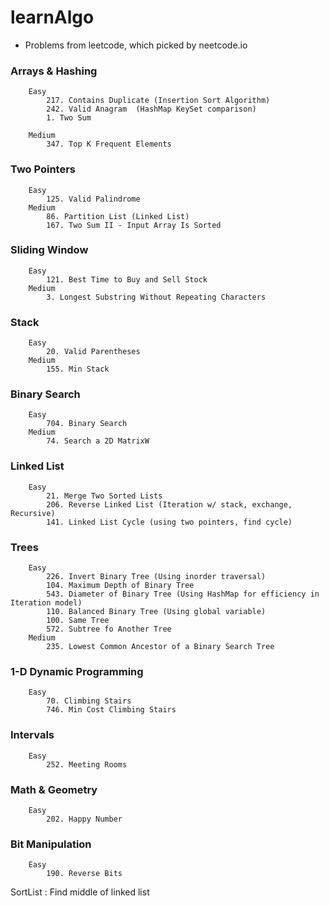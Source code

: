 # learnAlgo
- Problems from leetcode, which picked by neetcode.io
### Arrays & Hashing

```
    Easy
        217. Contains Duplicate (Insertion Sort Algorithm)
        242. Valid Anagram  (HashMap KeySet comparison)
        1. Two Sum
        
    Medium
        347. Top K Frequent Elements
``` 

### Two Pointers
```
    Easy
        125. Valid Palindrome
    Medium
        86. Partition List (Linked List)
        167. Two Sum II - Input Array Is Sorted
```

### Sliding Window
```
    Easy
        121. Best Time to Buy and Sell Stock
    Medium
        3. Longest Substring Without Repeating Characters
```

### Stack
```
    Easy
        20. Valid Parentheses
    Medium
        155. Min Stack
```

### Binary Search
```
    Easy
        704. Binary Search
    Medium
        74. Search a 2D MatrixW
```

### Linked List
```
    Easy
        21. Merge Two Sorted Lists
        206. Reverse Linked List (Iteration w/ stack, exchange, Recursive)
        141. Linked List Cycle (using two pointers, find cycle)
```

### Trees
```
    Easy
        226. Invert Binary Tree (Using inorder traversal)
        104. Maximum Depth of Binary Tree
        543. Diameter of Binary Tree (Using HashMap for efficiency in Iteration model)
        110. Balanced Binary Tree (Using global variable)
        100. Same Tree
        572. Subtree fo Another Tree
    Medium
        235. Lowest Common Ancestor of a Binary Search Tree
```

### 1-D Dynamic Programming
```
    Easy
        70. Climbing Stairs
        746. Min Cost Climbing Stairs
```

### Intervals
```
    Easy
        252. Meeting Rooms
```

### Math & Geometry
```
    Easy
        202. Happy Number
```

### Bit Manipulation
```
    Easy
        190. Reverse Bits
```



SortList : Find middle of linked list